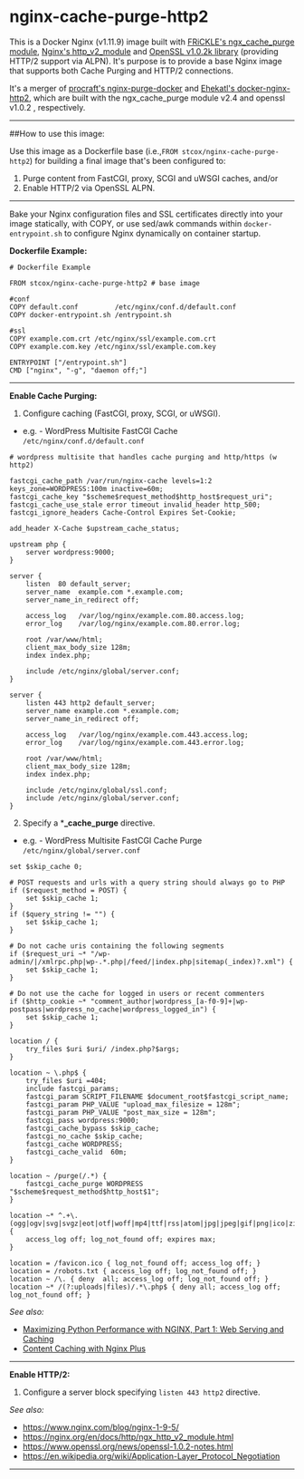 # nginx-cache-purge-http2

This is a Docker Nginx (v1.11.9) image built with [FRiCKLE's ngx_cache_purge module](https://github.com/FRiCKLE/ngx_cache_purge), [Nginx's http_v2_module](https://nginx.org/en/docs/http/ngx_http_v2_module.html) and [OpenSSL v1.0.2k library](https://www.openssl.org/) (providing HTTP/2 support via ALPN). It's purpose is to provide a base Nginx image that supports both Cache Purging and HTTP/2 connections.

It's a merger of [procraft's nginx-purge-docker](https://github.com/procraft/nginx-purge-docker) and [Ehekatl's docker-nginx-http2](https://github.com/Ehekatl/docker-nginx-http2), which are built with the ngx_cache_purge module v2.4 and openssl v1.0.2 , respectively.

---

##How to use this image:

Use this image as a Dockerfile base (i.e.,```FROM stcox/nginx-cache-purge-http2```) for building a final image that's been configured to:

1. Purge content from FastCGI, proxy, SCGI and uWSGI caches, and/or
2. Enable HTTP/2 via OpenSSL ALPN.

---

Bake your Nginx configuration files and SSL certificates directly into your image statically, with COPY, or use sed/awk commands within ```docker-entrypoint.sh``` to configure Nginx dynamically on container startup.

**Dockerfile Example:**
```
# Dockerfile Example

FROM stcox/nginx-cache-purge-http2 # base image

#conf
COPY default.conf         /etc/nginx/conf.d/default.conf
COPY docker-entrypoint.sh /entrypoint.sh

#ssl
COPY example.com.crt /etc/nginx/ssl/example.com.crt
COPY example.com.key /etc/nginx/ssl/example.com.key

ENTRYPOINT ["/entrypoint.sh"]
CMD ["nginx", "-g", "daemon off;"]
```

---

**Enable Cache Purging:**

1. Configure caching (FastCGI, proxy, SCGI, or uWSGI).
  - e.g. - WordPress Multisite FastCGI Cache ```/etc/nginx/conf.d/default.conf```
  ```
# wordpress multisite that handles cache purging and http/https (w http2)

fastcgi_cache_path /var/run/nginx-cache levels=1:2 keys_zone=WORDPRESS:100m inactive=60m;
fastcgi_cache_key "$scheme$request_method$http_host$request_uri";
fastcgi_cache_use_stale error timeout invalid_header http_500;
fastcgi_ignore_headers Cache-Control Expires Set-Cookie;

add_header X-Cache $upstream_cache_status;

upstream php {  
    server wordpress:9000;
}

server {
    listen  80 default_server;
    server_name  example.com *.example.com;
    server_name_in_redirect off;

    access_log   /var/log/nginx/example.com.80.access.log;
    error_log    /var/log/nginx/example.com.80.error.log;

    root /var/www/html;
    client_max_body_size 128m;
    index index.php;

    include /etc/nginx/global/server.conf;
}

server {
    listen 443 http2 default_server;
    server_name example.com *.example.com;
    server_name_in_redirect off;

    access_log   /var/log/nginx/example.com.443.access.log;
    error_log    /var/log/nginx/example.com.443.error.log;

    root /var/www/html;
    client_max_body_size 128m;
    index index.php;

    include /etc/nginx/global/ssl.conf;
    include /etc/nginx/global/server.conf;
}
  ```

2. Specify a \***\_cache_purge** directive.
  - e.g. - WordPress Multisite FastCGI Cache Purge ```/etc/nginx/global/server.conf```
  ```
set $skip_cache 0;

# POST requests and urls with a query string should always go to PHP
if ($request_method = POST) {
    set $skip_cache 1;
}   
if ($query_string != "") {
    set $skip_cache 1;
}   

# Do not cache uris containing the following segments
if ($request_uri ~* "/wp-admin/|/xmlrpc.php|wp-.*.php|/feed/|index.php|sitemap(_index)?.xml") {
    set $skip_cache 1;
}   

# Do not use the cache for logged in users or recent commenters
if ($http_cookie ~* "comment_author|wordpress_[a-f0-9]+|wp-postpass|wordpress_no_cache|wordpress_logged_in") {
    set $skip_cache 1;
}

location / {
    try_files $uri $uri/ /index.php?$args;
}

location ~ \.php$ {
    try_files $uri =404; 
    include fastcgi_params;
    fastcgi_param SCRIPT_FILENAME $document_root$fastcgi_script_name;
    fastcgi_param PHP_VALUE "upload_max_filesize = 128m";
    fastcgi_param PHP_VALUE "post_max_size = 128m";
    fastcgi_pass wordpress:9000;
    fastcgi_cache_bypass $skip_cache;
    fastcgi_no_cache $skip_cache;
    fastcgi_cache WORDPRESS;
    fastcgi_cache_valid  60m;
}

location ~ /purge(/.*) {
    fastcgi_cache_purge WORDPRESS "$scheme$request_method$http_host$1";
}

location ~* ^.+\.(ogg|ogv|svg|svgz|eot|otf|woff|mp4|ttf|rss|atom|jpg|jpeg|gif|png|ico|zip|tgz|gz|rar|bz2|doc|xls|exe|ppt|tar|mid|midi|wav|bmp|rtf)$ {
    access_log off;	log_not_found off; expires max;
}

location = /favicon.ico { log_not_found off; access_log off; }
location = /robots.txt { access_log off; log_not_found off; }
location ~ /\. { deny  all; access_log off; log_not_found off; }
location ~* /(?:uploads|files)/.*\.php$ { deny all; access_log off; log_not_found off; }
  ```

_See also:_
- [Maximizing Python Performance with NGINX, Part 1: Web Serving and Caching](https://www.nginx.com/blog/maximizing-python-performance-with-nginx-parti-web-serving-and-caching/)
- [Content Caching with Nginx Plus](https://www.nginx.com/products/content-caching-nginx-plus/)

---
**Enable HTTP/2:**

1. Configure a server block specifying ```listen 443 http2``` directive.

_See also:_
- https://www.nginx.com/blog/nginx-1-9-5/
- https://nginx.org/en/docs/http/ngx_http_v2_module.html
- https://www.openssl.org/news/openssl-1.0.2-notes.html
- https://en.wikipedia.org/wiki/Application-Layer_Protocol_Negotiation


---
